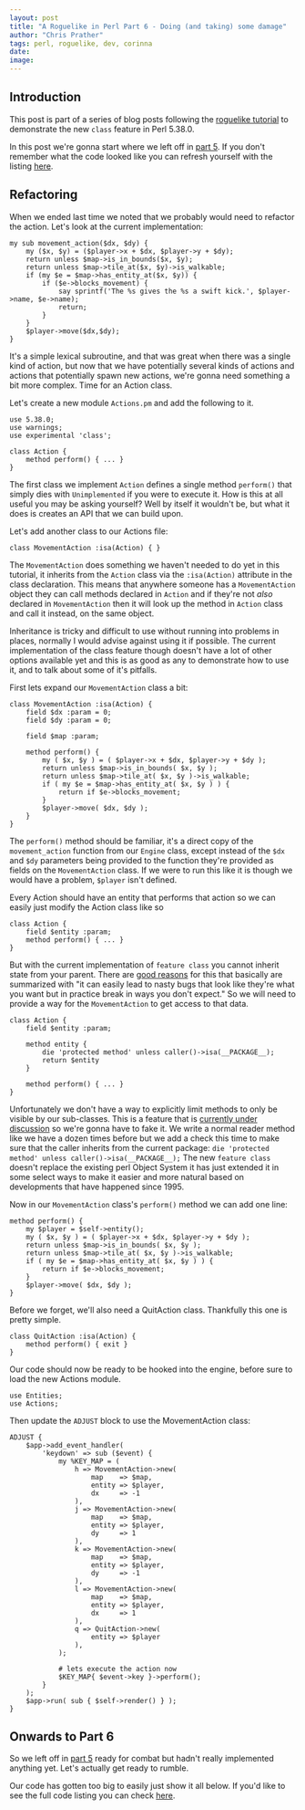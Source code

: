 ```yaml
---
layout: post
title: "A Roguelike in Perl Part 6 - Doing (and taking) some damage"
author: "Chris Prather"
tags: perl, roguelike, dev, corinna
date:
image:
---
```


## Introduction

This post is part of a series of blog posts following the [roguelike tutorial](https://www.rogueliketutorials.com/)
to demonstrate the new `class` feature in Perl 5.38.0.

In this post we're gonna start where we left off in [part 5](https://chris.prather.org/perl-roguelike-part-5.html). If you don't
remember what the code looked like you can refresh yourself with the listing
[here](https://github.com/perigrin/posessive_frogs/tree/part-5).


## Refactoring

When we ended last time we noted that we probably would need to refactor the action. Let's look at the current implementation:

```
my sub movement_action($dx, $dy) {
    my ($x, $y) = ($player->x + $dx, $player->y + $dy);
    return unless $map->is_in_bounds($x, $y);
    return unless $map->tile_at($x, $y)->is_walkable;
    if (my $e = $map->has_entity_at($x, $y)) {
        if ($e->blocks_movement) {
            say sprintf('The %s gives the %s a swift kick.', $player->name, $e->name);
            return;
        }
    }
    $player->move($dx,$dy);
}
```

It's a simple lexical subroutine, and that was great when there was a single
kind of action, but now that we have potentially several kinds of actions and
actions that potentially spawn new actions, we're gonna need something a bit
more complex. Time for an Action class.

Let's create a new module `Actions.pm` and add the following to it.

```
use 5.38.0;
use warnings;
use experimental 'class';

class Action {
    method perform() { ... }
}

```

The first class we implement `Action` defines a single method `perform()` that
simply dies with `Unimplemented` if you were to execute it. How is this at all
useful you may be asking yourself? Well by itself it wouldn't be, but what it
does is creates an API that we can build upon.

Let's add another class to our Actions file:

```
class MovementAction :isa(Action) { }
```

The `MovementAction` does something we haven't needed to do yet in this tutorial,
it inherits from the `Action` class via the `:isa(Action)` attribute in the
class declaration. This means that anywhere someone has a `MovementAction` object
they can call methods declared in `Action` and if they're not _also_ declared
in `MovementAction` then it will look up the method in `Action` class and call it
instead, on the same object.

Inheritance is tricky and difficult to use without running into problems in
places, normally I would advise against using it if possible. The current
implementation of the class feature though doesn't have a lot of other options
available yet and this is as good as any to demonstrate how to use it, and to
talk about some of it's pitfalls.

First lets expand our `MovementAction` class a bit:

```
class MovementAction :isa(Action) {
    field $dx :param = 0;
    field $dy :param = 0;

    field $map :param;

    method perform() {
        my ( $x, $y ) = ( $player->x + $dx, $player->y + $dy );
        return unless $map->is_in_bounds( $x, $y );
        return unless $map->tile_at( $x, $y )->is_walkable;
        if ( my $e = $map->has_entity_at( $x, $y ) ) {
            return if $e->blocks_movement;
        }
        $player->move( $dx, $dy );
    }
}
```

The `perform()` method should be familiar, it's a direct copy of the
`movement_action` function from our `Engine` class, except instead of the `$dx`
and `$dy` parameters being provided to the function they're provided as fields
on the `MovementAction` class. If we were to run this like it is though we
would have a problem, `$player` isn't defined.

Every Action should have an entity that performs that action so we can easily
just modify the Action class like so

```
class Action {
    field $entity :param;
    method perform() { ... }
}
```

But with the current implementation of `feature class` you cannot inherit state
from your parent. There are [good
reasons](https://github.com/Ovid/Cor/issues/61#issuecomment-1176095406) for
this that basically are summarized with "it can easily lead to nasty bugs that
look like they're what you want but in practice break in ways you don't
expect." So we will need to provide a way for the `MovementAction` to get
access to that data.

```
class Action {
    field $entity :param;

    method entity {
        die 'protected method' unless caller()->isa(__PACKAGE__);
        return $entity
    }

    method perform() { ... }
}
```

Unfortunately we don't have a way to explicitly limit methods to only be
visible by our sub-classes. This is a feature that is [currently under
discussion](https://github.com/Ovid/Cor/issues/61) so we're gonna have to fake
it. We write a normal reader method like we have a dozen times before but we
add a check this time to make sure that the caller inherits from the current
package: `die 'protected method' unless caller()->isa(__PACKAGE__);` The new
`feature class` doesn't replace the existing perl Object System it has just
extended it in some select ways to make it easier and more natural based on
developments that have happened since 1995.

Now in our `MovementAction` class's `perform()`  method we can add one line:
```
method perform() {
    my $player = $self->entity();
    my ( $x, $y ) = ( $player->x + $dx, $player->y + $dy );
    return unless $map->is_in_bounds( $x, $y );
    return unless $map->tile_at( $x, $y )->is_walkable;
    if ( my $e = $map->has_entity_at( $x, $y ) ) {
        return if $e->blocks_movement;
    }
    $player->move( $dx, $dy );
}
```

Before we forget, we'll also need a QuitAction class. Thankfully this one is pretty simple.

```
class QuitAction :isa(Action) {
    method perform() { exit }
}
```

Our code should now be ready to be hooked into the engine, before sure to load the new Actions module.

```
use Entities;
use Actions;
```

Then update the `ADJUST` block to use the MovementAction class:
```
ADJUST {
    $app->add_event_handler(
        'keydown' => sub ($event) {
            my %KEY_MAP = (
                h => MovementAction->new(
                    map    => $map,
                    entity => $player,
                    dx     => -1
                ),
                j => MovementAction->new(
                    map    => $map,
                    entity => $player,
                    dy     => 1
                ),
                k => MovementAction->new(
                    map    => $map,
                    entity => $player,
                    dy     => -1
                ),
                l => MovementAction->new(
                    map    => $map,
                    entity => $player,
                    dx     => 1
                ),
                q => QuitAction->new(
                    entity => $player
                ),
            );

            # lets execute the action now
            $KEY_MAP{ $event->key }->perform();
        }
    );
    $app->run( sub { $self->render() } );
}
```
## Onwards to Part 6

So we left off in [part
5](https://chris.prather.org/perl-roguelike-part-5.html) ready for combat but
hadn't really implemented anything yet. Let's actually get ready to rumble.



Our code has gotten too big to easily just show it all below. If you'd like to
see the full code listing you can check [here](https://github.com/perigrin/posessive_frogs/tree/part-6).

